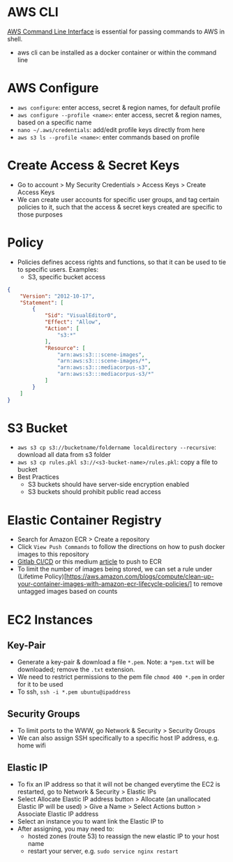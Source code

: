 # AWS CLI

[AWS Command Line Interface](https://docs.aws.amazon.com/cli/latest/userguide/cli-chap-welcome.html) is essential for passing commands to AWS in shell.

 * aws cli can be installed as a docker container or within the command line

# AWS Configure

 * `aws configure`: enter access, secret & region names, for default profile
 * `aws configure --profile <name>`: enter access, secret & region names, based on a specific name
 * `nano ~/.aws/credentials`: add/edit profile keys directly from here
 * `aws s3 ls --profile <name>`: enter commands based on profile

# Create Access & Secret Keys

 * Go to account > My Security Credentials > Access Keys > Create Access Keys
 * We can create user accounts for specific user groups, and tag certain policies to it, such that the access & secret keys created are specific to those purposes

# Policy

 * Policies defines access rights and functions, so that it can be used to tie to specific users. Examples:
   * S3, specific bucket access

```json
{
    "Version": "2012-10-17",
    "Statement": [
        {
            "Sid": "VisualEditor0",
            "Effect": "Allow",
            "Action": [
                "s3:*"
            ],
            "Resource": [
                "arn:aws:s3:::scene-images",
                "arn:aws:s3:::scene-images/*",
                "arn:aws:s3:::mediacorpus-s3",
                "arn:aws:s3:::mediacorpus-s3/*"
            ]
        }
    ]
}
```

# S3 Bucket

 * `aws s3 cp s3://bucketname/foldername localdirectory --recursive`: download all data from s3 folder
 * `aws s3 cp rules.pkl s3://<s3-bucket-name>/rules.pkl`: copy a file to bucket
 * Best Practices
   * S3 buckets should have server-side encryption enabled
   * S3 buckets should prohibit public read access

# Elastic Container Registry

 * Search for Amazon ECR > Create a repository
 * Click `View Push Commands` to follow the directions on how to push docker images to this repository
 * [Gitlab CI/CD](https://gitlab.com/help/ci/cloud_deployment/index.md#aws) or this medium [article](https://medium.com/@stijnbe/using-gitlab-ci-with-aws-container-registry-ecaf4a37d791) to push to ECR
 * To limit the number of images being stored, we can set a rule under (Lifetime Policy)[https://aws.amazon.com/blogs/compute/clean-up-your-container-images-with-amazon-ecr-lifecycle-policies/] to remove untagged images based on counts

# EC2 Instances

## Key-Pair

 * Generate a key-pair & download a file `*.pem`. Note: a `*pem.txt` will be downloaded; remove the `.txt` extension.
 * We need to restrict permissions to the pem file `chmod 400 *.pem` in order for it to be used
 * To ssh, `ssh -i *.pem ubuntu@ipaddress`

## Security Groups

 * To limit ports to the WWW, go Network & Security > Security Groups
 * We can also assign SSH specifically to a specific host IP address, e.g. home wifi

## Elastic IP

 * To fix an IP address so that it will not be changed everytime the EC2 is restarted, go to Network & Security > Elastic IPs
 * Select Allocate Elastic IP address button > Allocate (an unallocated Elastic IP will be used) > Give a Name > Select Actions button > Associate Elastic IP address
 * Select an instance you to want link the Elastic IP to
 * After assigning, you may need to:
    * hosted zones (route 53) to reassign the new elastic IP to your host name
    * restart your server, e.g. `sudo service nginx restart`